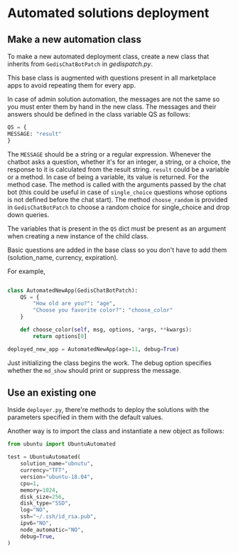 # Automated solutions deployment

## Make a new automation class

To make a new automated deployment class, create a new class that inherits from `GedisChatBotPatch` in _gedispatch.py_.

This base class is augmented with questions present in all marketplace apps to avoid repeating them for every app.

In case of admin solution automation, the messages are not the same so you must enter them by hand in the new class. The messages and their answers should be defined in the class variable QS as follows:

```python
QS = {
MESSAGE: "result"
}
```

The `MESSAGE` should be a string or a regular expression. Whenever the chatbot asks a question, whether it's for an integer, a string, or a choice, the response to it is calculated from the result string. `result` could be a variable or a method. In case of being a variable, its value is returned. For the method case. The method is called with the arguments passed by the chat bot (this could be useful in case of `single_choice` questions whose options is not defined before the chat start). The method `choose_random` is provided in `GedisChatBotPatch` to choose a random choice for single_choice and drop down queries.

The variables that is present in the `QS` dict must be present as an argument when creating a new instance of the child class.

Basic questions are added in the base class so you don't have to add them (solution_name, currency, expiration).

For example,

```python

class AutomatedNewApp(GedisChatBotPatch):
    QS = {
        "How old are you?": "age",
        "Choose you favorite color?": "choose_color"
    }

    def choose_color(self, msg, options, *args, **kwargs):
        return options[0]

deployed_new_app = AutomatedNewApp(age=11, debug=True)
```

Just initializing the class begins the work. The debug option specifies whether the `md_show` should print or suppress the message.

## Use an existing one

Inside `deployer.py`, there're methods to deploy the solutions with the parameters specified in them with the default values.

Another way is to import the class and instantiate a new object as follows:

```python
from ubuntu import UbuntuAutomated

test = UbuntuAutomated(
    solution_name="ubnutu",
    currency="TFT",
    version="ubuntu-18.04",
    cpu=1,
    memory=1024,
    disk_size=256,
    disk_type="SSD",
    log="NO",
    ssh="~/.ssh/id_rsa.pub",
    ipv6="NO",
    node_automatic="NO",
    debug=True,
)
```
